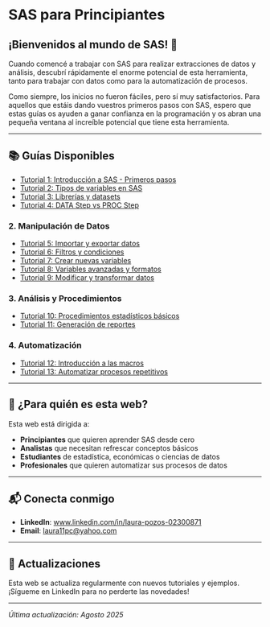 # SAS para Principiantes 

## ¡Bienvenidos al mundo de SAS! 🚀

Cuando comencé a trabajar con SAS para realizar extracciones de datos y análisis, descubrí rápidamente el enorme potencial de esta herramienta, tanto para trabajar con datos como para la automatización de procesos.

Como siempre, los inicios no fueron fáciles, pero sí muy satisfactorios. Para aquellos que estáis dando vuestros primeros pasos con SAS, espero que estas guías os ayuden a ganar confianza en la programación y os abran una pequeña ventana al increíble potencial que tiene esta herramienta.

---

## 📚 Guías Disponibles

- [Tutorial 1: Introducción a SAS - Primeros pasos](./tutorial-01-introduccion.html)
- [Tutorial 2: Tipos de variables en SAS](./tutorial-02-tipos-variables.html)
- [Tutorial 3: Librerías y datasets](./tutorial-03-librerias.html)
- [Tutorial 4: DATA Step vs PROC Step](./tutorial-04-data-vs-proc.html)

### 2. Manipulación de Datos
- [Tutorial 5: Importar y exportar datos](./tutorial-05-importar-exportar.html)
- [Tutorial 6: Filtros y condiciones](./tutorial-06-filtros.html)
- [Tutorial 7: Crear nuevas variables](./tutorial-07-variables.html)
- [Tutorial 8: Variables avanzadas y formatos](./tutorial-08-variables-avanzadas.html)
- [Tutorial 9: Modificar y transformar datos](./tutorial-09-transformar.html)

### 3. Análisis y Procedimientos

- [Tutorial 10: Procedimientos estadísticos básicos](./tutorial-10-proc-estadisticos.html)
- [Tutorial 11: Generación de reportes](./tutorial-11-reportes.html)

### 4. Automatización
- [Tutorial 12: Introducción a las macros](./tutorial-12-macros.html)
- [Tutorial 13: Automatizar procesos repetitivos](./tutorial-13-automatizacion.html)

---

## 🎯 ¿Para quién es esta web?

Esta web está dirigida a:
- **Principiantes** que quieren aprender SAS desde cero
- **Analistas** que necesitan refrescar conceptos básicos
- **Estudiantes** de estadística, económicas o ciencias de datos
- **Profesionales** que quieren automatizar sus procesos de datos

---

## 📬 Conecta conmigo

- **LinkedIn**: www.linkedin.com/in/laura-pozos-02300871
- **Email**: laura11pc@yahoo.com

---

## 🔄 Actualizaciones

Esta web se actualiza regularmente con nuevos tutoriales y ejemplos. ¡Sígueme en LinkedIn para no perderte las novedades!

---

*Última actualización: Agosto 2025*
